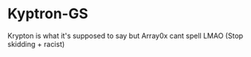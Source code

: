 # Kyptron-GS
Krypton is what it's supposed to say but Array0x cant spell LMAO (Stop skidding + racist)
